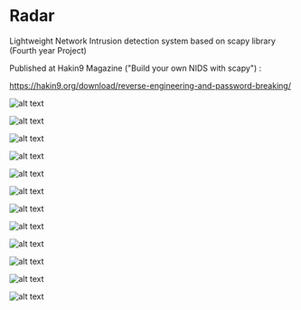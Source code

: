 # Radar
Lightweight Network Intrusion detection system based on scapy library (Fourth year Project) 

Published at Hakin9 Magazine ("Build your own NIDS with scapy") :

https://hakin9.org/download/reverse-engineering-and-password-breaking/


![alt text](Screenshots/0000.png "intro")


![alt text](Screenshots/figure%20-2-%20Attacker%20Interface.PNG)


![alt text](Screenshots/figure%20-4-%20ARP%20Spoofing%20in%20progress.PNG "ARP Spoofing attack")


![alt text](Screenshots/Figure%20-5-%20Target%20machine%20arp%20table.png "Victem Arp table")


![alt text](Screenshots/Figure%20-6-%20Detect%20ARP%20Spoofing.PNG "ARP spoofing attack detection")


![alt text](Screenshots/dns_p.png "DNS spoofing scenario")


![alt text](Screenshots/Figure%20-9-%20DNS%20Spoofing%20Attack%20in%20progress.PNG "DNS Spoofing attack")


![alt text](Screenshots/Figure%20-10-%20%20Google%20website%20after%20DNS%20Spoofing.PNG "Result")


![alt text](Screenshots/Figure%20-11-%20%20DNS%20Spoofing%20Attack%20Detected.PNG "DNS spoofing attack detection")


![alt text](Screenshots/Figure_28_Login%20Form.png "web apps attacks")


![alt text](Screenshots/figure_29_SQLI_Xss%20attack.png "web apps attacks detection")


![alt text](Screenshots/figure_31_detect_Tor.png "Tor traffics detector")

